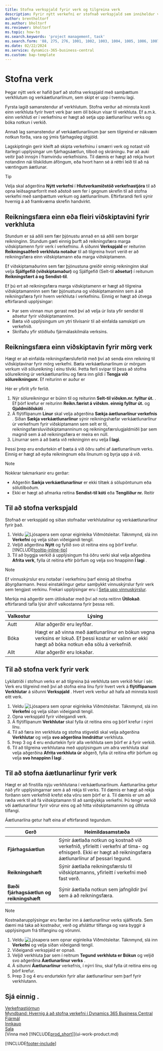 ```yaml
---
title: Stofna verkspjald fyrir verk og tilgreina verk
description: Fyrir nýtt verkefni er stofnað verkspjald sem inniheldur verkhluta og áætlunarlínur til að aðstoða við stjórnun framvindu og fjárhagsáætlana.
author: brentholtorf
ms.author: bholtorf
ms.reviewer: bholtorf
ms.topic: how-to
ms.search.keywords: 'project management, task'
ms.search.form: '88, 275, 276, 1001, 1002, 1003, 1004, 1005, 1006, 1007, 1020'
ms.date: 02/22/2024
ms.service: dynamics-365-business-central
ms.custom: bap-template
---
```

# <a name="create-projects"></a>Stofna verk

Þegar nýtt verk er hafið þarf að stofna verkspjald með samþættum verkhlutum og verkáætlunarlínum, sem skipt er upp í tvennu lagi.  

Fyrsta lagið samanstendur af verkhlutum. Stofna verður að minnsta kosti einn verkhluta fyrir hvert verk þar sem öll bókun vísar til verkhluta. Ef a.m.k. einn verkhluti er í verkefninu er hægt að setja upp áætlunarlínur verks og bóka notkun í verkið.

Annað lag samanstendur af verkáætlunarlínum þar sem tilgreind er nákvæm notkun forða, vara og ýmis fjárhagsleg útgjöld.

Lagskiptingin gerir kleift að skipta verkefninu í smærri verk og notast við ítarlegri upplýsingar um fjárhagsáætlun, tilboð og skráningu. Þar að auki veitir það innsýn í framvindu verkefnisins. Til dæmis er hægt að rekja hvort notandinn nái tilskildum áföngum, eða hvort hann sé á réttri leið til að ná væntingum áætlunar.

> [!TIP]
> Velja skal aðgerðina **Nýtt verkefni** í **Hlutverkamiðstöð verkefnastjóra** til að opna leiðsagnarforrit með aðstoð sem fer í gegnum skrefin til að stofna verkefni með samþættum verkum og áætlunarlínum. Eftirfarandi ferli sýnir hvernig á að framkvæma skrefin handvirkt. <!-- For an example of how to create a project manually, go to [Video: How to create a project in Dynamics 365 Business Central](https://www.youtube.com/watch?v=VqaPWr7BWmw).-->

## <a name="invoice-one-or-more-customers-for-project-tasks"></a>Reikningsfæra einn eða fleiri viðskiptavini fyrir verkhluta

Stundum er sá aðili sem fær þjónustu annað en sá aðili sem borgar reikninginn. Stundum gæti einnig þurft að reikningsfæra marga viðskiptamenn fyrir verk í verkefninu. Á síðunni **Verkspjald** er reiturinn **Reikningsaðferð verkhluta notaður** til að tilgreina hvort verið er að reikningsfæra einn viðskiptamann eða marga viðskiptamenn.

Ef viðskiptamaðurinn sem fær þjónustuna greiðir einnig reikninginn skal velja **Sjálfgefið (viðskiptamaður)** og Sjálfgefið (Selt-til **aðsetur)**  í reitunum **Reikningsfært á og**  **Sendist-til**.

Ef þú ert að reikningsfæra marga viðskiptamenn er hægt að tilgreina viðskiptamanninn sem fær þjónustuna og viðskiptamanninn sem á að reikningsfæra fyrir hvern verkhluta í verkefninu. Einnig er hægt að útvega eftirfarandi upplýsingar:

* Þar sem vinnan mun gerast með því að velja úr lista yfir sendist til aðsetur fyrir viðskiptamanninn.
* Bæta við upplýsingum um ytri tilvísanir til að einfalda samskipti um verkefnið.
* Skrifaðu yfir stöðluðu fjármálaskilmála verksins.

## <a name="invoice-one-customer-for-multiple-project-tasks"></a>Reikningsfæra einn viðskiptavin fyrir mörg verk

Hægt er að einfalda reikningsfærsluferlið með því að senda einn reikning til viðskiptavinar fyrir mörg verkefni. Bæta verkáætlunarlínum úr mörgum verkum við sölureikning í einu tilviki. Þetta ferli svipar til þess að stofna sölureikning úr verkáætlunarlínu og færa inn gildi í **Tengja við sölureikningsnr.** Ef reiturinn er auður er

Hér er yfirlit yfir ferlið.

1. Nýr sölureikningur er búinn til og reiturinn **Selt-til viðskm.nr. fylltur út.** . Ef þörf krefur er reiturinn **Reikn.færist á viðskm. einnig fylltur út.** og **Gjaldmiðilskóti** .
2. Á flýtiflipanum **Línur** skal velja aðgerðina **Sækja áætlunarlínur verkefnis** . Síðan **Sækja verkáætlunarlínur** sýnir reikningshæfar verkáætlunarlínur úr verkefnum fyrir viðskiptamann sem selt er til, reikningsfærsluviðskiptamanninum og reikningsfærslugjaldmiðli þar sem magnið sem á að reikningsfæra er meira en núll. 
3. Línurnar sem á að bæta við reikninginn eru velja **Í lagi**.

Þessi þrep eru endurtekin ef bæta á við öðru safni af áætlunarlínum verks. Einnig er hægt að eyða reikningnum eða línunum og byrja upp á við.

> [!NOTE]
> Nokkrar takmarkanir eru gerðar:
>
> * Aðgerðin **Sækja verkáætlunarlínur** er ekki tiltæk á sölupöntunum eða sölutilboðum.
> * Ekki er hægt að afmarka reitina **Sendist-til kóti** eða **Tengiliður nr.** Reitir

## <a name="to-create-a-project-card"></a>Til að stofna verkspjald

Stofnað er verkspjald og síðan stofnaðar verkhlutalínur og verkáætlunarlínur fyrir það.

1. Veldu ![Ljósapera sem opnar eiginleika Viðmótsleitar.](media/ui-search/search_small.png "Segðu mér hvað þú vilt gera") Táknmynd, slá inn **Verkefni** og velja síðan viðeigandi tengil.  
2. Veljið aðgerðina **Nýtt** og fyllið svo út reitina eins og þörf krefur. [!INCLUDE[tooltip-inline-tip](includes/tooltip-inline-tip_md.md)]
3. Til að byggja verkið á upplýsingum frá öðru verki skal velja aðgerðina **Afrita verk**, fylla út reitina eftir þörfum og velja svo hnappinn **Í lagi** .

> [!NOTE]  
> Ef vinnuskýrslur eru notaðar í verkefninu þarf einnig að tilnefna ábyrgðarmann. Þessi einstaklingur getur samþykkt vinnuskýrslur fyrir verk sem tengjast verkinu. Frekari upplýsingar eru í [Setja upp vinnuskýrslur](projects-how-setup-time-sheets.md).

Merkja má aðgerðir sem útilokaðar með því að nota reitinn **Útilokað**. eftirfarandi tafla lýsir áhrif valkostanna fyrir þessa reiti.

|Valkostur  |Lýsing  |
|---------|---------|
|Autt |Allar aðgerðir eru leyfðar.|
|Bóka    |Hægt er að vinna með áætlunarlínur en bókun vegna verksins er lokuð. Ef þessi kostur er valinn er ekki hægt að bóka notkun eða sölu á verkefnið.|
|Allt  |Allar aðgerðir eru lokaðar.|

## <a name="to-create-tasks-for-a-project"></a>Til að stofna verk fyrir verk

Lykilatriði í stofnun verks er að tilgreina þá verkhluta sem verkið felur í sér. Verk eru tilgreind með því að stofna eina línu fyrir hvert verk á **flýtiflipanum Verkhlutar** á síðunni **Verkspjald** . Hvert verk verður að hafa að minnsta kosti eitt verk.

1. Veldu ![Ljósapera sem opnar eiginleika Viðmótsleitar.](media/ui-search/search_small.png "Segðu mér hvað þú vilt gera") Táknmynd, slá inn **Verkefni** og velja síðan viðeigandi tengil.
2. Opna verkspjald fyrir viðeigandi verk.
3. Á flýtiflipanum **Verkhlutar** skal fylla út reitina eins og þörf krefur í nýrri línu.
4. Til að færa inn verkhluta og stofna stigveldi skal velja aðgerðina **Verkhlutar** og velja **svo aðgerðina Inndráttur** verkhluta.
5. Þrep 3 og 4 eru endurtekin fyrir alla verkhluta sem þörf er á fyrir verkið.
6. Til að tilgreina verkhlutana með upplýsingum um aðra verkhluta skal velja aðgerðina **Afrita verkhluta úr** aðgerð, fylla út reitina eftir þörfum og velja **svo hnappinn Í lagi** .

## <a name="to-create-planning-lines-for-a-project"></a>Til að stofna áætlunarlínur fyrir verk

Hægt er að fínstilla nýju verkhlutana í verkáætlunarlínum. Áætlunarlína getur náð yfir upplýsingarnar sem á að rekja til verks. Til dæmis er hægt að rekja forðann sem verkefnið krefst eða vöru sem þörf er á. Til dæmis er um að ræða verk til að fá viðskiptamann til að samþykkja verkefni. Þú tengir verkið vði áætlunarlínur fyrir vörur eins og að hitta viðskiptamanninn og úthluta tilfangi.  

Áætlunarlína getur haft eina af eftirfarandi tegundum.  

| Gerð | Heimildasamstæða |
| --- | --- |
| **Fjárhagsáætlun** |Sýnir áætlaða notkun og kostnað við verkefnið, yfirleitt í verkefni af tíma- og efnisgerð. Ekki er hægt að reikningsfæra áætlunarlínur af þessari tegund. |
| **Reikningshæft** |Sýnir áætlaða reikningsfærslu til viðskiptamanns, yfirleitt í verkefni með fast verð. |
| **Bæði fjárhagsáætlun og reikningshæft** |Sýnir áætlaða notkun sem jafngildir því sem á að reikningsfæra. |

> [!NOTE]
> Kostnaðarupplýsingar eru færðar inn á áætlunarlínur verks sjálfkrafa. Sem dæmi má taka að kostnaður, verð og afsláttur tilfanga og vara byggir á upplýsingum frá tilfanginu og vörunni.

1. Veldu ![Ljósapera sem opnar eiginleika Viðmótsleitar.](media/ui-search/search_small.png "Segðu mér hvað þú vilt gera") Táknmynd, slá inn **Verkefni** og velja síðan viðeigandi tengil.
2. Viðeigandi verkspjald er opnað.
3. Veljið verkhluta þar sem í reitnum **Tegund** **verkhluta er Bókun** og veljið svo aðgerðina **Áætlunarlínur verks** .  
4. Á síðunni **Áætlunarlínur** verkefnis, í nýrri línu, skal fylla út reitina eins og þörf krefur.
5. Þrep 3 og 4 eru endurtekin fyrir allar áætlunarlínur sem þarf fyrir verkhlutann.

## <a name="see-also"></a>Sjá einnig .

[Verkefnastjórnun](projects-manage-projects.md)  
[Myndband: Hvernig á að stofna verkefni í Dynamics 365 Business Central](https://www.youtube.com/watch?v=VqaPWr7BWmw)  
[Fjármál](finance.md)  
[Innkaup](purchasing-manage-purchasing.md)  
[Sala](sales-manage-sales.md)  
[Vinna með [!INCLUDE[prod_short](includes/prod_short.md)]](ui-work-product.md)  

[!INCLUDE[footer-include](includes/footer-banner.md)]
